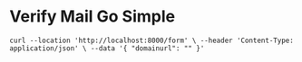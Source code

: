 # Verify Mail Go Simple


`curl --location 'http://localhost:8000/form' \
--header 'Content-Type: application/json' \
--data '{
    "domainurl": ""
}'`